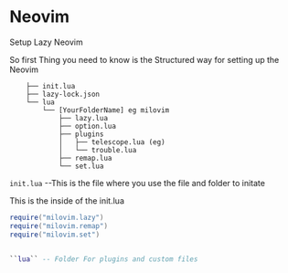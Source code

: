 # Neovim
Setup Lazy Neovim

So first Thing you need to know is the Structured way for setting up the Neovim 

```nvim
    ├── init.lua
    ├── lazy-lock.json
    └── lua
        └── [YourFolderName] eg milovim
            ├── lazy.lua  
            ├── option.lua
            ├── plugins
            │   ├── telescope.lua (eg)
            │   └── trouble.lua
            ├── remap.lua
            └── set.lua

```

```init.lua``` --This is the file where you use the file and folder to initate

This is the inside of the init.lua 
```lua
require("milovim.lazy")
require("milovim.remap")
require("milovim.set")


``lua`` -- Folder For plugins and custom files 

